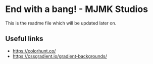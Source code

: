 # End with a bang! - MJMK Studios

This is the readme file which will be updated later on.

## Useful links

- <https://colorhunt.co/>
- <https://cssgradient.io/gradient-backgrounds/>
